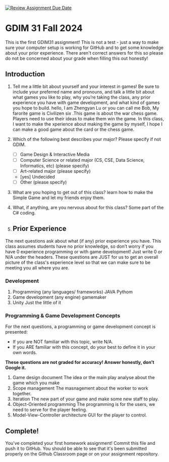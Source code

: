 [![Review Assignment Due Date](https://classroom.github.com/assets/deadline-readme-button-22041afd0340ce965d47ae6ef1cefeee28c7c493a6346c4f15d667ab976d596c.svg)](https://classroom.github.com/a/POQdLnh2)
# GDIM 31 Fall 2024

This is the first GDIM31 assignment! This is not a test - just a way to make sure your computer setup is working for GitHub and to get some knowledge about your prior experience. There aren't correct answers for this so please do not be concerned about your grade when filling this out honestly!

## Introduction

1. Tell me a little bit about yourself and your interest in games! Be sure to include your preferred name and pronouns, and talk a little bit about what games you like to play, why you’re taking the class, any prior experience you have with game development, and what kind of games you hope to build.
    hello, I am Zhengyan Lu or you can call me Bob, My farorite game is Civilizen six .This game is about the war chess game. Players need to use their ideas to make them win the game. In this class, I want to make the xperience about making the game by myself, I hope I can make a good game about the card or the chess game.
2. Which of the following best describes your major? Please specify if not GDIM.  

    - [ ] Game Design & Interactive Media
    - [ ] Computer Science or related major (CS, CSE, Data Science, Informatics, etc) (please specify)
    - [ ] Art-related major (please specify)
    - [yes] Undecided
    - [ ] Other (please specify)

3. What are you hoping to get out of this class?
    learn how to make the Simple Game and let my friends enjoy them.
4. What, if anything, are you nervous about for this class?
    Some part of the C# coding.
1. ## Prior Experience

The next questions ask about what (if any) prior experience you have. This class assumes students have no prior knowledge, so don’t worry if you have 0 experience programming or with game development! Just write 0 or N/A under the headers. These questions are JUST for us to get an overall picture of the class's experience level so that we can make sure to be meeting you all where you are.

### Development

1. Programming (any languages/ frameworks)
    JAVA Pythom
2. Game development (any engine)
    gamemaker
3. Unity
    Just the little of it
### Programming & Game Development Concepts

For the next questions, a programming or game development concept is presented:

 - If you are NOT familiar with this topic, write N/A.
 - If you ARE familiar with this concept, do your best to define it in your own words.

**These questions are not graded for accuracy! Answer honestly, don’t Google it.**

1. Game design document
     The idea or the main play analyse about the game which you make
2. Scope management
    The masnagement  about the worker to work together.
3. Iteration
    The new part of your game and make some new staff to play.
4. Object-Oriented programming
    The programming is for the users, we need to serve for the player feeling.
5. Model-View-Controller architecture
     GUI for the player to control.
## Complete!

You've completed your first homework assignment! Commit this file and push it to GitHub. You should be able to see that it's been submitted properly on the Github Classroom page or on your assignment repository.
